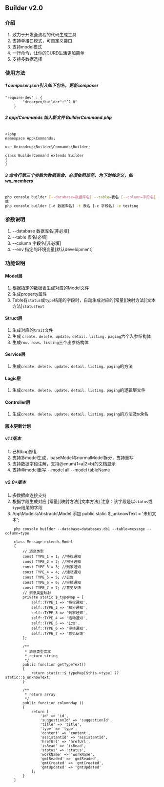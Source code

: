 ## Builder v2.0

### 介绍
1. 致力于开发全流程的代码生成工具
1. 支持单接口模式，可自定义接口
1. 支持model模式
1. 一行命令，让你的CURD生活更加简单
1. 支持多数据选择


### 使用方法
##### 1 composer.json引入如下包名，更新composer
```text
"require-dev" : {
        "drcarpen/builder":"^2.0"
    }
```
#####  2 app/Commands 加入新文件 BuilderCommand.php
```text

<?php
namespace App\Commands;

use Uniondrug\Builder\Commands\Builder;

class BuilderCommand extends Builder
{
}
```


##### 3 命令行第三个参数为数据表命，必须依照规范，为下划线定义，如 wx_members

```bash

php console builder [--database=数据库名] --table=表名 [--column=字段名] --env=testing
或
php console builder [-d 数据库名] -t 表名 [-c 字段名] -e testing

```

### 参数说明

1. --database  数据库名[非必填]
1. --table     表名[必填]
1. --column    字段名[非必填]
1. --env       指定的环境变量[默认development]

### 功能说明

####  Model层
1. 根据指定的数据表生成对应的Model文件
1. 生成property属性
1. Table有`status`或`type`结尾的字段时，自动生成对应的[常量][映射方法][文本方法]`statusText`

#### Struct层
1. 生成对应的`trait`文件
1. 生成 `create，delete，update，detail，listing，paging`六个入参结构体
1. 生成`row，rows，listing`三个出参结构体

#### Service层
1. 生成`create，delete，update，detail，listing，paging`的方法

#### Logic层
1. 生成`create，delete，update，detail，listing，paging`的逻辑层文件

#### Controller层
1. 生成`create，delete，update，detail，listing，paging`的方法及sdk名

#### 版本更新计划
##### v1.1版本
1. 已知bug修复
1. 支持多model生成，baseModel与normalModel拆分，支持重写
1. 支持数据字段注解，支持@enum(1=a|2=b)的文档显示
1. 支持单model重写 --model all
                 --model  tableName
##### v2.0+版本
1. 多数据库连接支持 
1. 根据字段生成对应 [常量][映射方法][文本方法] 注意：该字段是以`status`或`type`结尾的字段
1. App\Models\Abstracts\Model 添加 public static $_unknowText = '未知文本';
```text
    php console builder --database=databases.db1 --table=message --column=type

    class Message extends Model
    {
    	// 消息类型
    	const TYPE_1 = 1; //特权通知
    	const TYPE_2 = 2; //积分通知
    	const TYPE_3 = 3; //到家通知
    	const TYPE_4 = 4; //活动通知
    	const TYPE_5 = 5; //公告
    	const TYPE_6 = 6; //审核通知
    	const TYPE_7 = 7; //意见反馈
        // 消息类型映射
        private static $_typeMap = [
            self::TYPE_1 => '特权通知',
    		self::TYPE_2 => '积分通知',
    		self::TYPE_3 => '到家通知',
    		self::TYPE_4 => '活动通知',
    		self::TYPE_5 => '公告',
    		self::TYPE_6 => '审核通知',
    		self::TYPE_7 => '意见反馈'
        ];
    
        /**
         * 消息类型文本
         * return string
         */
        public function getTypeText()
        {
            return static::$_typeMap[$this->type] ?? static::$_unknowText;
        }
    
        /**
         * return array
         */
        public function columnMap ()
        {
            return [
                'id' => 'id',
                'suggestionId' => 'suggestionId',
                'title' => 'title',
                'type' => 'type',
                'content' => 'content',
                'assistantId' => 'assistantId',
                'hrefUrl' => 'hrefUrl',
                'isRead' => 'isRead',
                'status' => 'status',
                'workName' => 'workName',
                'gmtReaded' => 'gmtReaded',
                'gmtCreated' => 'gmtCreated',
                'gmtUpdated' => 'gmtUpdated'
            ];
        }
    }
```


